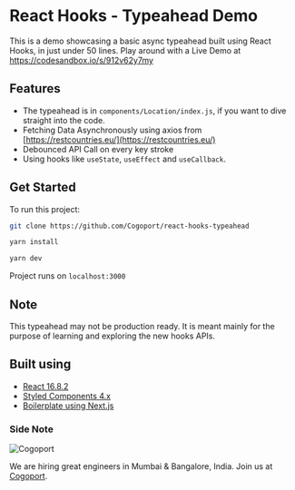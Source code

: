 # React Hooks - Typeahead Demo

This is a demo showcasing a basic async typeahead built using React Hooks, in just under 50 lines. Play around with a Live Demo at https://codesandbox.io/s/912v62y7my

## Features

- The typeahead is in `components/Location/index.js`, if you want to dive straight into the code.
- Fetching Data Asynchronously using axios from [https://restcountries.eu/](https://restcountries.eu/)
- Debounced API Call on every key stroke
- Using hooks like `useState`, `useEffect` and `useCallback`.

## Get Started

To run this project:

```bash
git clone https://github.com/Cogoport/react-hooks-typeahead

yarn install

yarn dev
```

Project runs on `localhost:3000`

## Note

This typeahead may not be production ready. It is meant mainly for the purpose of learning and exploring the new hooks APIs.

## Built using

- [React 16.8.2](https://reactjs.org/)
- [Styled Components 4.x](https://www.styled-components.com/)
- [Boilerplate using Next.js](https://nextjs.org/)

### Side Note

![Cogoport](https://www.cogoport.com/static/images/cogoport-logo.png)

We are hiring great engineers in Mumbai & Bangalore, India. Join us at [Cogoport](https://www.cogoport.com/careers?utm=react-typeahead-github).
